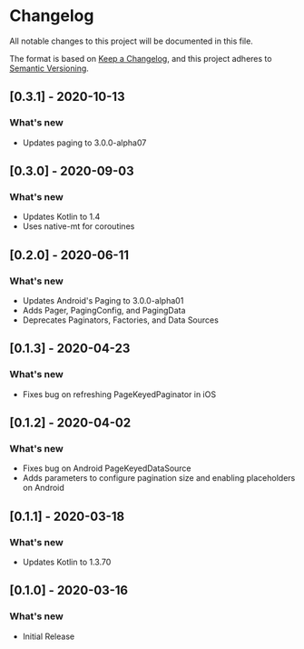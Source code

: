 # Changelog
All notable changes to this project will be documented in this file.

The format is based on [Keep a Changelog](https://keepachangelog.com/en/1.0.0/),
and this project adheres to [Semantic Versioning](https://semver.org/spec/v2.0.0.html).

## [0.3.1] - 2020-10-13
### What's new
- Updates paging to 3.0.0-alpha07

## [0.3.0] - 2020-09-03
### What's new
- Updates Kotlin to 1.4
- Uses native-mt for coroutines

## [0.2.0] - 2020-06-11
### What's new
- Updates Android's Paging to 3.0.0-alpha01
- Adds Pager, PagingConfig, and PagingData
- Deprecates Paginators, Factories, and Data Sources

## [0.1.3] - 2020-04-23
### What's new
- Fixes bug on refreshing PageKeyedPaginator in iOS

## [0.1.2] - 2020-04-02
### What's new
- Fixes bug on Android PageKeyedDataSource
- Adds parameters to configure pagination size and enabling placeholders on Android

## [0.1.1] - 2020-03-18
### What's new
- Updates Kotlin to 1.3.70

## [0.1.0] - 2020-03-16
### What's new
- Initial Release